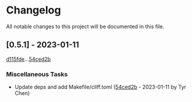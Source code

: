 # Changelog

All notable changes to this project will be documented in this file.

## [0.5.1] - 2023-01-11

[d115fde](d115fde28cad6e9ad82889470d2737aa36327f28)...[54ced2b](54ced2b20f5f35725f026560c8f83e5feb3bc39e)

### Miscellaneous Tasks

- Update deps and add Makefile/cliff.toml ([54ced2b](54ced2b20f5f35725f026560c8f83e5feb3bc39e) - 2023-01-11 by Tyr Chen)

<!-- generated by git-cliff -->
